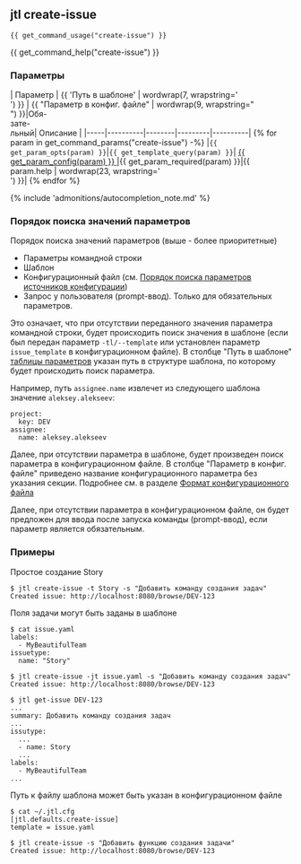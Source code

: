## jtl create-issue

    {{ get_command_usage("create-issue") }}

{{ get_command_help("create-issue") }}

### Параметры

| Параметр | {{ 'Путь в шаблоне' | wordwrap(7, wrapstring='<br/>') }} | {{ "Параметр в конфиг. файле" | wordwrap(9, wrapstring="<br/>") }}|Обя-<br/>зате-<br/>льный| Описание |
|-----|----------|--------|---------|----------|
{% for param in get_command_params("create-issue") -%}
|`{{ get_param_opts(param) }}`|`{{ get_template_query(param) }}`| [{{ get_param_config(param) }} ](configuration.md#формат-конфигурационного-файла)|{{ get_param_required(param) }}|{{ param.help | wordwrap(23, wrapstring='<br/>') }}|
{% endfor %}

{% include 'admonitions/autocompletion_note.md' %}

### Порядок поиска значений параметров

Порядок поиска значений параметров (выше - более приоритетные)

* Параметры командной строки
* Шаблон
* Конфигурационный файл (см. 
  [Порядок поиска параметров источников конфигурации](configuration.md#порядок-поиска-источников-конфигурации))
* Запрос у пользователя (prompt-ввод). Только для обязательных параметров.

Это означает, что при отсутствии переданного значения параметра командной
строки, будет происходить поиск значения в шаблоне  (если был передан параметр 
`-tl/--template` или установлен параметр `issue_template` в конфигурационном
файле). В столбце "Путь в шаблоне" [таблицы параметров](#параметры_2)
указан путь в структуре шаблона, по которому будет происходить поиск параметра.

Например, путь `assignee.name` извлечет из следующего шаблона значение
`aleksey.alekseev`:

    project:
      key: DEV
    assignee:
      name: aleksey.alekseev

Далее, при отсутствии параметра в шаблоне, будет произведен поиск
параметра в конфигурационном файле. В столбце "Параметр в конфиг. файле"
приведено название конфигурационного параметра без указания секции.
Подробнее см. в разделе
[Формат конфигурационного файла](configuration.md#формат-конфигурационного-файла)

Далее, при отсутствии параметра в конфигурационном файле, он будет
предложен для ввода после запуска команды (prompt-ввод), если параметр
является обязательным.


### Примеры

Простое создание Story

    $ jtl create-issue -t Story -s "Добавить команду создания задач"
    Created issue: http://localhost:8080/browse/DEV-123

Поля задачи могут быть заданы в шаблоне

    $ cat issue.yaml
    labels:
      - MyBeautifulTeam
    issuetype:
      name: "Story"

    $ jtl create-issue -jt issue.yaml -s "Добавить команду создания задач"
    Created issue: http://localhost:8080/browse/DEV-123

    $ jtl get-issue DEV-123
    ...
    summary: Добавить команду создания задач
    ...
    issutype:
      ...
      - name: Story
      ...
    labels:
      - MyBeautifulTeam
    ...



Путь к файлу шаблона может быть указан в конфигурационном файле

    $ cat ~/.jtl.cfg
    [jtl.defaults.create-issue]
    template = issue.yaml

    $ jtl create-issue -s "Добавить функцию создания задачи"
    Created issue: http://localhost:8080/browse/DEV-123
